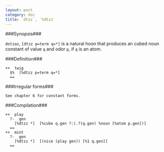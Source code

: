 ```yaml
---
layout: post
category: doc
title: `dtzz`, `%dtzz`
---
```


###Synopsis###

`dotzaz`, `[dtzz p=term q=*]` is a natural hoon that produces an
cubed noun constant of value `q` and odor `p`, if `q` is an atom.

###Definition###

    ++  twig  
      $%  [%dtzz p=term q=*]
      ==

###Irregular forms###

    See chapter 6 for constant forms.

###Compilation###
    
    ++  play
      ?-  gen
        [%dtzz *]  [%cube q.gen ?:(.?(q.gen) %noun [%atom p.gen])]
      ==
    ++  mint
      ?-  gen
        [%dtzz *]  [(nice (play gen)) [%1 q.gen]]
      ==

